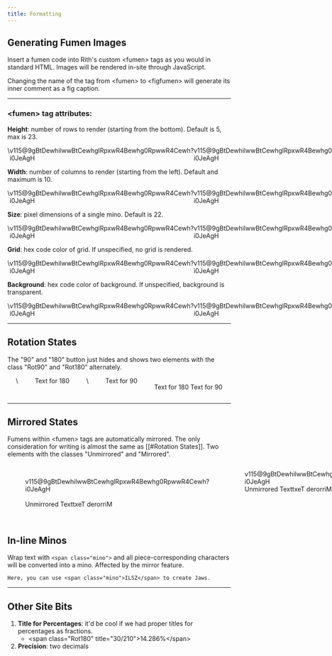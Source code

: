```yaml
---
title: Formatting
---
```

## Generating Fumen Images
Insert a fumen code into Rith's custom \<fumen> tags as you would in standard HTML. Images will be rendered in-site through JavaScript.

Changing the name of the tag from \<fumen> to \<figfumen> will generate its inner comment as a fig caption.
___
### \<fumen> tag attributes:
**Height**: number of rows to render (starting from the bottom). Default is 5, max is 23.
<div style="display: flex; justify-content: space-around;">
\<fumen height = '15'>v115@9gBtDewhilwwBtCewhglRpxwR4Bewhg0RpwwR4Cewh?i0JeAgH</fumen>
<fumen height = '15'>v115@9gBtDewhilwwBtCewhglRpxwR4Bewhg0RpwwR4Cewh?i0JeAgH</fumen>
</div>

**Width**: number of columns to render (starting from the left). Default and maximum is 10.
<div style="display: flex; justify-content: space-around;">
\<fumen width = '4'>v115@9gBtDewhilwwBtCewhglRpxwR4Bewhg0RpwwR4Cewh?i0JeAgH</fumen>
<fumen width = '4'>v115@9gBtDewhilwwBtCewhglRpxwR4Bewhg0RpwwR4Cewh?i0JeAgH</fumen>
</div>

**Size**: pixel dimensions of a single mino. Default is 22.
<div style="display: flex; justify-content: space-around;">
\<fumen size = '23'\>v115@9gBtDewhilwwBtCewhglRpxwR4Bewhg0RpwwR4Cewh?i0JeAgH</fumen>
<fumen size = '23'>v115@9gBtDewhilwwBtCewhglRpxwR4Bewhg0RpwwR4Cewh?i0JeAgH</fumen>
</div>

**Grid**: hex code color of grid. If unspecified, no grid is rendered.
<div style="display: flex; justify-content: space-around;">
\<fumen grid = '#00FFFF'\>v115@9gBtDewhilwwBtCewhglRpxwR4Bewhg0RpwwR4Cewh?i0JeAgH</fumen>
<fumen grid = '#00FFFF'>v115@9gBtDewhilwwBtCewhglRpxwR4Bewhg0RpwwR4Cewh?i0JeAgH</fumen>
</div>

**Background**: hex code color of background. If unspecified, background is transparent.
<div style="display: flex; justify-content: space-around;">
\<fumen background = '#00FFFF'>v115@9gBtDewhilwwBtCewhglRpxwR4Bewhg0RpwwR4Cewh?i0JeAgH</fumen>
<fumen background = '#00FFFF'>v115@9gBtDewhilwwBtCewhglRpxwR4Bewhg0RpwwR4Cewh?i0JeAgH</fumen>
</div>

___
## Rotation States
The "90" and "180" button just hides and shows two elements with the class "Rot90" and "Rot180" alternately.
<div style="display: flex; justify-content: space-around;">
\<span class="Rot180">Text for 180</span>\<span class="Rot90">Text for 90</span>

<span class="Rot180">Text for 180</span>
<span class="Rot90">Text for 90</span>
</div>

___
## Mirrored States
Fumens within \<fumen> tags are automatically mirrored. The only consideration for writing is almost the same as [[#Rotation States]]. Two elements with the classes "Unmirrored" and "Mirrored".

<div style="display: flex; justify-content: space-around;">
	<figure><br>
		<fumen>v115@9gBtDewhilwwBtCewhglRpxwR4Bewhg0RpwwR4Cewh?i0JeAgH</fumen><br>
		<figcaption><br>
			<span class="Unmirrored">Unmirrored Text</span><span class="Mirrored">txeT derorriM</span><br>
		</figcaption><br>
	</figure>
	<figure>
		<fumen>v115@9gBtDewhilwwBtCewhglRpxwR4Bewhg0RpwwR4Cewh?i0JeAgH</fumen>
		<figcaption>
			<span class="Unmirrored">Unmirrored Text</span><span class="Mirrored">txeT derorriM</span>
		</figcaption>
	</figure>
</div>

## In-line Minos
Wrap text with `<span class="mino">` and all piece-corresponding characters will be converted into a mino. Affected by the mirror feature.
```
Here, you can use <span class="mino">ILSZ</span> to create Jaws.
```

___
## Other Site Bits
1. **Title for Percentages**: it'd be cool if we had proper titles for percentages as fractions.
	- \<span class="Rot180" title="30/210">14.286%\</span>
2. **Precision**: two decimals